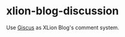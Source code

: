 # xlion-blog-discussion
Use [Giscus](https://github.com/giscus/giscus) as XLion Blog's comment system.
